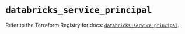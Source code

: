 # `databricks_service_principal`

Refer to the Terraform Registry for docs: [`databricks_service_principal`](https://registry.terraform.io/providers/databricks/databricks/1.90.0/docs/resources/service_principal).
